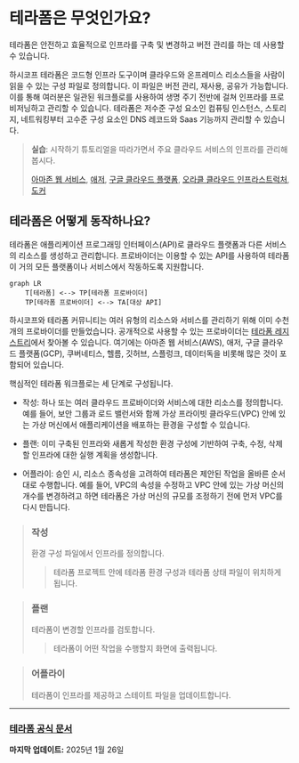 # 테라폼은 무엇인가요?

테라폼은 안전하고 효율적으로 인프라를 구축 및 변경하고 버전 관리를 하는 데 사용할 수 있습니다.

하시코프 테라폼은 코드형 인프라 도구이며 클라우드와 온프레미스 리소스들을 사람이 읽을 수 있는 구성 파일로 정의합니다. 이 파일은 버전 관리, 재사용, 공유가 가능합니다. 이를 통해 여러분은 일관된 워크플로를 사용하여 생명 주기 전반에 걸쳐 인프라를 프로비저닝하고 관리할 수 있습니다. 테라폼은 저수준 구성 요소인 컴퓨팅 인스턴스, 스토리지, 네트워킹부터 고수준 구성 요소인 DNS 레코드와 Saas 기능까지 관리할 수 있습니다.

> **실습**: 시작하기 튜토리얼을 따라가면서 주요 클라우드 서비스의 인프라를 관리해 봅시다.
>
> <!-- TODO Link the document below after translating it -->
> [아마존 웹 서비스](https://developer.hashicorp.com/terraform/tutorials/aws-get-started), [애저](https://developer.hashicorp.com/terraform/tutorials/azure-get-started), [구글 클라우드 플랫폼](https://developer.hashicorp.com/terraform/tutorials/gcp-get-started), [오라클 클라우드 인프라스트럭처](https://developer.hashicorp.com/terraform/tutorials/oci-get-started), [도커](https://developer.hashicorp.com/terraform/tutorials/docker-get-started)

## 테라폼은 어떻게 동작하나요?

테라폼은 애플리케이션 프로그래밍 인터페이스(API)로 클라우드 플랫폼과 다른 서비스의 리소스를 생성하고 관리합니다. 프로바이더는 이용할 수 있는 API를 사용하여 테라폼이 거의 모든 플랫폼이나 서비스에서 작동하도록 지원합니다.

``` mermaid
graph LR
    T[테라폼] <--> TP[테라폼 프로바이더]
    TP[테라폼 프로바이더] <--> TA[대상 API]
```

하시코프와 테라폼 커뮤니티는 여러 유형의 리소스와 서비스를 관리하기 위해 이미 수천 개의 프로바이더를 만들었습니다. 공개적으로 사용할 수 있는 프로바이더는 [테라폼 레지스트리](https://registry.terraform.io/)에서 찾아볼 수 있습니다. 여기에는 아마존 웹 서비스(AWS), 애저, 구글 클라우드 플랫폼(GCP), 쿠버네티스, 헬름, 깃허브, 스플렁크, 데이터독을 비롯해 많은 것이 포함되어 있습니다.

핵심적인 테라폼 워크플로는 세 단계로 구성됩니다.

- 작성: 하나 또는 여러 클라우드 프로바이더와 서비스에 대한 리소스를 정의합니다. 예를 들어, 보안 그룹과 로드 밸런서와 함께 가상 프라이빗 클라우드(VPC) 안에 있는 가상 머신에서 애플리케이션을 배포하는 환경을 구성할 수 있습니다.

- 플랜: 이미 구축된 인프라와 새롭게 작성한 환경 구성에 기반하여 구축, 수정, 삭제할 인프라에 대한 실행 계획을 생성합니다.

- 어플라이: 승인 시, 리소스 종속성을 고려하여 테라폼은 제안된 작업을 올바른 순서대로 수행합니다. 예를 들어, VPC의 속성을 수정하고 VPC 안에 있는 가상 머신의 개수를 변경하려고 하면 테라폼은 가상 머신의 규모를 조정하기 전에 먼저 VPC를 다시 만듭니다.

> ### 작성
>
> 환경 구성 파일에서 인프라를 정의합니다.
>> 테라폼 프로젝트 안에 테라폼 환경 구성과 테라폼 상태 파일이 위치하게 됩니다.

> ### 플랜
>
> 테라폼이 변경할 인프라를 검토합니다.
>> 테라폼이 어떤 작업을 수행할지 화면에 출력됩니다.

> ### 어플라이
>
> 테라폼이 인프라를 제공하고 스테이트 파일을 업데이트합니다.

---

### [테라폼 공식 문서](https://developer.hashicorp.com/terraform/intro)

**마지막 업데이트:** 2025년 1월 26일